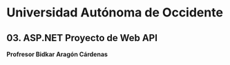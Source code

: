 # Universidad Autónoma de Occidente
## 03. ASP.NET Proyecto de Web API

**Profresor Bidkar Aragón Cárdenas**